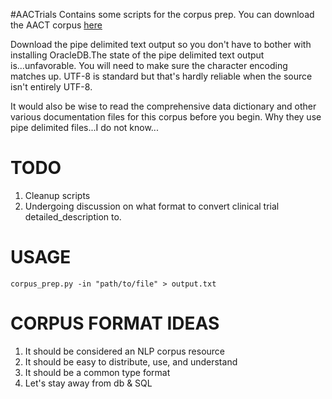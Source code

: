 #AACTrials
Contains some scripts for the corpus prep.
You can download the AACT corpus [here][1]

Download the pipe delimited text output so you don't have to bother with installing OracleDB.The state of the pipe delimited text output is...unfavorable. You will need to make sure the character encoding matches up. UTF-8 is standard but that's hardly reliable when the source isn't entirely UTF-8.

It would also be wise to read the comprehensive data dictionary and other various documentation files for this corpus before you begin. Why they use pipe delimited files...I do not know...

# TODO
1. Cleanup scripts
2. Undergoing discussion on what format to convert clinical trial detailed_description to.

# USAGE
`corpus_prep.py -in "path/to/file" > output.txt`

# CORPUS FORMAT IDEAS
1. It should be considered an NLP corpus resource
2. It should be easy to distribute, use, and understand
3. It should be a common type format
4. Let's stay away from db & SQL

[1]: http://www.ctti-clinicaltrials.org/what-we-do/analysis-dissemination/state-clinical-trials/aact-database



